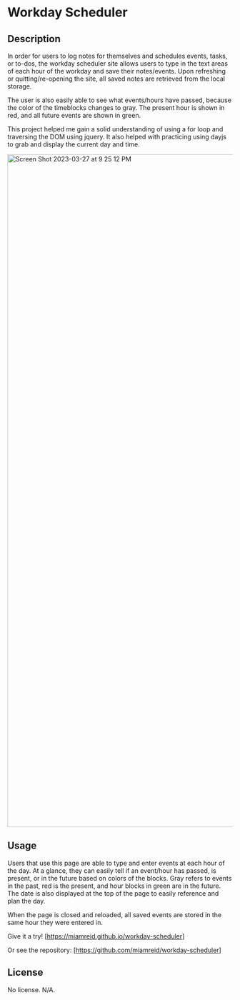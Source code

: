 # Workday Scheduler

## Description
In order for users to log notes for themselves and schedules events, tasks, or to-dos, the workday scheduler site allows users to type in the text areas of each hour of the workday and save their notes/events. Upon refreshing or quitting/re-opening the site, all saved notes are retrieved from the local storage. 

The user is also easily able to see what events/hours have passed, because the color of the timeblocks changes to gray. The present hour is shown in red, and all future events are shown in green. 

This project helped me gain a solid understanding of using a for loop and traversing the DOM using jquery. It also helped with practicing using dayjs to grab and display the 
current day and time.

<img width="1507" alt="Screen Shot 2023-03-27 at 9 25 12 PM" src="https://user-images.githubusercontent.com/124822025/228107196-208aad20-0be4-4ca5-98fa-32364b97aaac.png">

## Usage

Users that use this page are able to type and enter events at each hour of the day. At a glance, they can easily tell if an event/hour has passed, is present, or in the future based on colors of the blocks. Gray refers to events in the past, red is the present, and hour blocks in green are in the future. The date is also displayed at the top of the page to easily reference and plan the day.

When the page is closed and reloaded, all saved events are stored in the same hour they were entered in.

Give it a try! [https://miamreid.github.io/workday-scheduler]

Or see the repository: [https://github.com/miamreid/workday-scheduler]

## License

No license. N/A.
